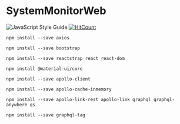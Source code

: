 # SystemMonitorWeb

![JavaScript Style Guide](https://img.shields.io/badge/code_style-standard-brightgreen.svg) [![HitCount](http://hits.dwyl.com/winterlood/repo/SystemMonitorWeb.svg)](http://hits.dwyl.com/winterlood/repo/SystemMonitorWeb)




```
npm install --save axios
```

```
npm install --save bootstrap

npm install --save reactstrap react react-dom
```

```
npm install @material-ui/core
```

```
npm install --save apollo-client

npm install --save apollo-cache-inmemory

npm install --save apollo-link-rest apollo-link graphql graphql-anywhere qs
```

```
npm install --save graphql-tag
```
